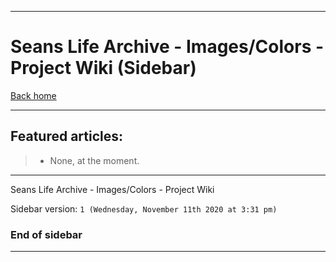 
***

# Seans Life Archive - Images/Colors - Project Wiki (Sidebar)

[Back home](https://github.com/seanpm2001/SeansLifeArchive_Images_Colors/wiki/)

***

## Featured articles:

> * None, at the moment.

***

Seans Life Archive - Images/Colors - Project Wiki

Sidebar version: `1 (Wednesday, November 11th 2020 at 3:31 pm)`

### End of sidebar

***
